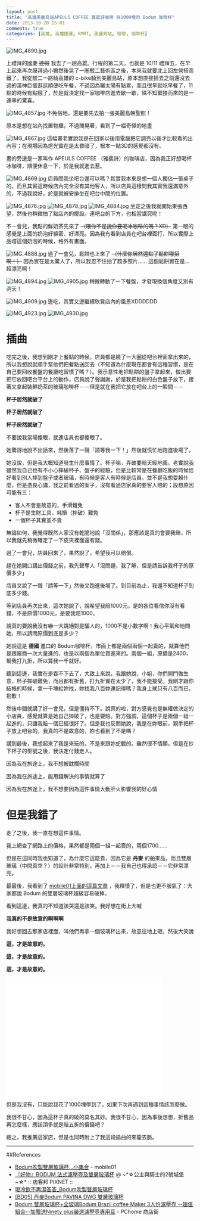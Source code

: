 ```yaml
---
layout: post
title: "高雄美麗島站APEULS COFFEE 雅裴詩咖啡 與1000塊的 Bodum 咖啡杯"
date: 2013-10-20 15:01
comments: true
categories: [高雄, 高雄捷運, KMRT, 美麗島站, 咖啡, 咖啡杯]
---
```

![IMG_4890.jpg](/assets/img/oYYqoRGhQbuUeEbq4uKA_IMG_4890.jpg)

上禮拜的國慶 ~~連假~~ 我去了一趟高雄。行程的第二天，也就是 10/11 禮拜五，在早上起來再次膜拜過小鴨然後晃了一圈駁二藝術區之後，本來我就要北上回左營搭高鐵了。我從駁二一路騎高雄的 c-bike騎到美麗島站，原本想直接搭去之前還沒去過的漢神巨蛋逛逛順便吃午餐，不過因為曬太陽有點累，而且很早就吃早餐了，11點的時候有點餓了，於是就決定找一家咖啡店進去歇一歇，殊不知緊接而來的是一連串的驚喜。

<!--more-->

![IMG_4857.jpg](/assets/img/bRiNv33FTUWYpycQfpVW_IMG_4857.jpg)
不免俗地，還是要先去拍一張美麗島朝聖照！

原本是想在站內找置物櫃，不過閒晃著，看到了一幅奇怪的地畫

![IMG_4867.jpg](/assets/img/vuZ4W9zqQMKIHYHYYwoA_IMG_4867.jpg)
這幅畫老實說我是在回家以後用電腦把它調亮以後才比較看的出內容；在現場因為燈光實在是太昏暗了，根本一點3D的感覺都沒有。

畫的旁邊是一家叫作 APEULS COFFEE （雅裴詩）的咖啡店，因為我正好想喝杯冰咖啡，順便休息一下，於是我就進去惹。

![IMG_4869.jpg](/assets/img/2QqeNSxXR1yoHqZvGAVJ_IMG_4869.jpg)
店員問我坐吧台邊可以嗎？其實我本來是想一個人獨佔一張桌子的，而且其實這時候店內完全沒有其他客人，所以店員這樣問我其實我還滿意外的，不過我說好，於是就被安排坐在吧台中間的位置。

![IMG_4876.jpg](/assets/img/DApDdf3JSNO1azw2RlQu_IMG_4876.jpg)
![IMG_4878.jpg](/assets/img/gslXAIVjQjyo8NNUCS7x_IMG_4878.jpg)
![IMG_4884.jpg](/assets/img/W7HOfdxQ4ugbDLFQJzTP_IMG_4884.jpg)
坐定之後我就開始東張西望，然後也稍微拍了點店內的擺設。連吧台的下方，也相當講究呢！

不一會兒，我點的鮮奶茶先來了 ~~（喂你不是說你要喝冰咖啡的嗎？XD）~~ 第一眼的感覺是上面的奶泡好綿密、好漂亮。因為我有看到店員在吧台裡面打，所以實際上品嚐這個奶泡的時候，格外有畫面。

![IMG_4888.jpg](/assets/img/wxvj67E8SpeOAOceJH5M_IMG_4888.jpg)
過了一會兒，鬆餅也上來了 ~~（什麼你居然還點了鬆餅哪招啊！）~~ 因為實在是太驚人了，所以我忍不住拍了超多照片...... 這個鬆餅實在是... 超漂亮啊！

![IMG_4894.jpg](/assets/img/nydHzJleSF269CdWiOLt_IMG_4894.jpg)
![IMG_4905.jpg](/assets/img/gkR1Yg2eQm61rNrcYAFo_IMG_4905.jpg)
稍微轉動了一下餐盤，才發現換個角度又別有洞天！

![IMG_4909.jpg](/assets/img/3BqZUSFfS1SeMkIFnVUh_IMG_4909.jpg)
邊吃，其實又邊繼續欣賞店內的風景XDDDDDD

![IMG_4923.jpg](/assets/img/MifUIq4RHakZbVALKU9z_IMG_4923.jpg)
![IMG_4930.jpg](/assets/img/L6RUt3FR568U0yAfJMzR_IMG_4930.jpg)
# 插曲

吃完之後，我想到剛才上餐點的時候，店員都是繞了一大圈從吧台裡面拿出來的，所以我想說就順手幫他們把餐點送回去（不知道為什麼現在都會有這種習慣，是在自己要回收餐盤的餐廳吃習慣了嗎？）。我示意性地把鬆餅的盤子拿起來，做出要把它放回吧台平台上的動作，店員說了聲謝謝，於是我把鬆餅的白色盤子放下，接著又拿起裝鮮奶茶的玻璃咖啡杯－－但是就在我把它放在吧台上的一瞬間－－

**杯子居然就破了**

**杯子居然就破了**

**杯子居然就破了**

不要說我當場傻眼，就連店員也都傻眼了。


她驚訝地說不出話來，然後落了一聲「請等我一下！」然後就慌忙地跑進後場了。

她沒說，但是我大概知道發生什麼事情了。杯子嘛，弄破要賠天經地義。老實說我雖然我自己也有不小心摔破杯子、盤子的經驗，但是比較常是在餐廳吃飯的時候恰好看到別人摔到盤子或者玻璃，有時候是客人有時候是店員。並不是我想耍賴什麼，但是憑良心講，我之前看過的案子，沒有看過店家真的要客人賠的；設想原因可能有三：

* 客人不會是故意的，手滑難免
* 杯子是生財工具，耗損（摔破）難免
* 一個杯子其實並不貴

無論如何，我覺得既然人家沒有乾脆地說「沒關係」，那應該是真的會要我賠，所以我就先稍微確定了一下皮夾裡面還有錢。

過了一會兒，店員回來了，果然說了，希望我可以賠償。

趕在她開口講出價錢之前，我先聲奪人「沒問題，我了解，但是請告訴我杯子的原價多少」

店員又說了一聲「請等一下」然後又跑進後場了。到目前為止，我還不知道杯子到底多少錢。


等到店員再次出來，這次她說了，說希望我賠1000元。是的各位看倌你沒有看錯，不是原價1000元，是要我賠1000。

說真的要說我沒有嚇一大跳絕對是騙人的，1000不是小數字啊！我心平氣和地問她，所以請問原價到底是多少？

她說這是 **德國** 進口的 Bodum咖啡杯，市面上都是兩個兩個一起賣的，就算他們是跟廠商一次大量進的，也是以兩個為單位買進來的。兩個一組，原價是2400，幫我打九折，所以算我一千就好。


聽到這邊，我實在是吞不下去了，大致上來說，我跟她說，小姐，你們開門做生意，杯子摔破難免，而且都有折舊，打九折實在太少了，我不能接受。我剛才跟你結帳的時候，拿一千塊給妳找，妳找我八百妳還記得嗎？我身上就只有八百而已，抱歉！

然後中間就講了好一會兒，但是僵持不下。說真的啦，對方感覺也是無權做決定的小店員，感覺就算是她自己摔破了，也是要賠。對方強調，這個杯子是兩個一組一起進的，只讓我賠一個已經很好了。但是我也反問她說，我是在妳眼前，親手把杯子放上吧台的，我真的不是故意的，妳也看到了不是嗎？

講到最後，我想起來了我是來玩的，不是來跟妳蛇戰的。雖然很不情願，但是在抄下杯子的型號之後，我決定付錢走人。

因為我在旅途上，我不想被耽擱時間

因為我在旅途上，能用錢解決的事情就算了

因為我在旅途上，我不想要因為這件事情大動肝火影響我的好心情


# 但是我錯了

走了之後，我一直在想這件事情。

我上網查了網路上的價格，果然都是兩個一組一起賣的，兩個1700......

但是在這同時我也知道了，為什麼它這麼貴，因為它是 **丹麥** 的舶來品，而且雙層玻璃（中間真空？）的設計非常特別，再加上－－我自己也得承認－－它非常漂亮。

最最後，我看到了 [mobile01上面的這篇文章](http://www.mobile01.com/topicdetail.php?f=181&t=1511673&p=1 "Bodum吹製雙層玻璃杯...小集合") ，我釋懷了，但是也更不服氣了：大家都說 Bodum 的雙層玻璃杯超級容易破掉。

看到這邊，我真的不知道該哭還是該笑。我好想在街上大喊

**我真的不是故意的啊啊啊**

我好想回去那家店裡面，叫他們再拿一個玻璃杯出來，故意往地上砸，然後大笑說

**這，才是故意的。**

**這，才是故意的。**

**這，才是故意的。**

<iframe width="420" height="315" src="//www.youtube.com/embed/Bno8vNWln7Y?rel=0" frameborder="0" allowfullscreen></iframe>

但是我沒有，只能說我花了1000塊學到了，如果下次再遇到這種事情該怎麼做。

我很不甘心，因為這杯子真的破的莫名其妙。我很不甘心，因為事後想想，折舊品再怎麼樣，應該頂多就是賠五折的價錢吧？

總之，我推薦這家店，但是也同時附上了我這段插曲的來龍去脈。

----

##References

* [Bodum吹製雙層玻璃杯...小集合](http://www.mobile01.com/topicdetail.php?f=181&t=1511673&p=1 "Bodum吹製雙層玻璃杯...小集合") - mobile01
* [『好物』BODUM 法式濾壓壺及雙層玻璃杯](http://michellelintw.pixnet.net/blog/post/61403767 "『好物』BODUM 法式濾壓壺及雙層玻璃杯") @ ~*☆公主與騎士的2號城堡~☆* :: 痞客邦 PIXNET ::
* [喝冷飲不再濕答答_Bodum吹製雙層玻璃杯](http://www.wretch.cc/blog/tiersen/7389760 "喝冷飲不再濕答答_Bodum吹製雙層玻璃杯")
* [[BD05] 丹麥Bodum PAVINA DWG 雙層玻璃杯](http://www.wretch.cc/blog/aksworkshop/36164258 "[BD05] 丹麥Bodum PAVINA DWG 雙層玻璃杯")
* [Bodum 雙層玻璃杯+全玻璃Bodum Brazil coffee Maker 3人份濾壓壺 --超值組合--加贈送Ninety plus嚴選濾壓壺專用豆](http://www.pcstore.com.tw/cafehouse/M12133929.htm "Bodum 雙層玻璃杯+全玻璃Bodum Brazil coffee Maker 3人份濾壓壺 --超值組合--加贈送Ninety plus嚴選濾壓壺專用豆") - PChome 商店街





